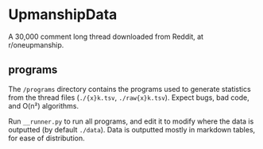# UpmanshipData

A 30,000 comment long thread downloaded from Reddit, at r/oneupmanship.

## programs

The `/programs` directory contains the programs used to generate statistics from the thread files (`./{x}k.tsv`, `./raw{x}k.tsv`). Expect bugs, bad code, and O(n²) algorithms.

Run `__runner.py` to run all programs, and edit it to modify where the data is outputted (by default `./data`). Data is outputted mostly in markdown tables, for ease of distribution.
